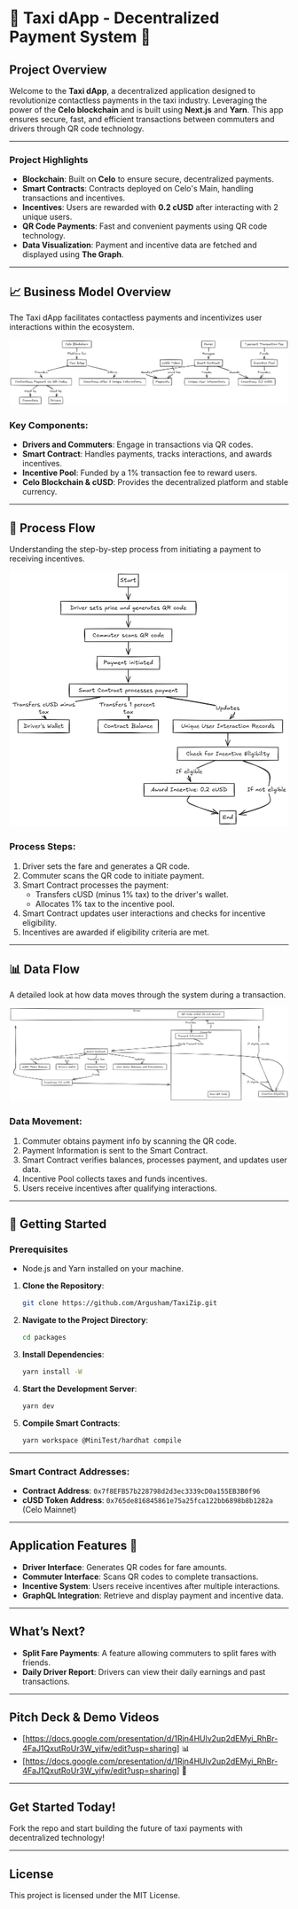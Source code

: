 
# 🚖 **Taxi dApp - Decentralized Payment System** 🚖

## **Project Overview**

Welcome to the **Taxi dApp**, a decentralized application designed to revolutionize contactless payments in the taxi industry. Leveraging the power of the **Celo blockchain** and is built using **Next.js** and **Yarn**. This app ensures secure, fast, and efficient transactions between commuters and drivers through QR code technology.

---

### **Project Highlights**

- **Blockchain**: Built on **Celo** to ensure secure, decentralized payments.
- **Smart Contracts**: Contracts deployed on Celo's Main, handling transactions and incentives.
- **Incentives**: Users are rewarded with **0.2 cUSD** after interacting with 2 unique users.
- **QR Code Payments**: Fast and convenient payments using QR code technology.
- **Data Visualization**: Payment and incentive data are fetched and displayed using **The Graph**.

---

## 📈 Business Model Overview
The Taxi dApp facilitates contactless payments and incentivizes user interactions within the ecosystem.

![Business Model](images/BusinnessModel.png)


### Key Components:
- **Drivers and Commuters**: Engage in transactions via QR codes.
- **Smart Contract**: Handles payments, tracks interactions, and awards incentives.
- **Incentive Pool**: Funded by a 1% transaction fee to reward users.
- **Celo Blockchain & cUSD**: Provides the decentralized platform and stable currency.

---

## 🔄 Process Flow
Understanding the step-by-step process from initiating a payment to receiving incentives.

![Process Flow](images/Processflow.png)


### Process Steps:
1. Driver sets the fare and generates a QR code.
2. Commuter scans the QR code to initiate payment.
3. Smart Contract processes the payment:
   - Transfers cUSD (minus 1% tax) to the driver's wallet.
   - Allocates 1% tax to the incentive pool.
4. Smart Contract updates user interactions and checks for incentive eligibility.
5. Incentives are awarded if eligibility criteria are met.

---

## 📊 Data Flow
A detailed look at how data moves through the system during a transaction.

![Process Flow](images/Dataflow.png)

### Data Movement:
1. Commuter obtains payment info by scanning the QR code.
2. Payment Information is sent to the Smart Contract.
3. Smart Contract verifies balances, processes payment, and updates user data.
4. Incentive Pool collects taxes and funds incentives.
5. Users receive incentives after qualifying interactions.

---

## **🚀 Getting Started**

### Prerequisites
- Node.js and Yarn installed on your machine.

1. **Clone the Repository**:
    ```bash
    git clone https://github.com/Argusham/TaxiZip.git
    ```
2. **Navigate to the Project Directory**:
    ```bash
    cd packages
    ```
3. **Install Dependencies**:
    ```bash
    yarn install -W
    ```
4. **Start the Development Server**:
    ```bash
    yarn dev
    ```

5. **Compile Smart Contracts**:
    ```bash
    yarn workspace @MiniTest/hardhat compile
    ```

---

### **Smart Contract Addresses**:
- **Contract Address**: `0x7f8EFB57b228798d2d3ec3339cD0a155EB3B0f96`
- **cUSD Token Address**: `0x765de816845861e75a25fca122bb6898b8b1282a` (Celo Mainnet)

---

## **Application Features** 🌟

- **Driver Interface**: Generates QR codes for fare amounts.
- **Commuter Interface**: Scans QR codes to complete transactions.
- **Incentive System**: Users receive incentives after multiple interactions.
- **GraphQL Integration**: Retrieve and display payment and incentive data.

---

## **What’s Next?**

- **Split Fare Payments**: A feature allowing commuters to split fares with friends.
- **Daily Driver Report**: Drivers can view their daily earnings and past transactions.

---

## **Pitch Deck & Demo Videos**

- [https://docs.google.com/presentation/d/1Rjn4HUlv2up2dEMyi_RhBr-4FaJ1QxutRoUr3W_yifw/edit?usp=sharing] 📊
- [https://docs.google.com/presentation/d/1Rjn4HUlv2up2dEMyi_RhBr-4FaJ1QxutRoUr3W_yifw/edit?usp=sharing] 🎥

---

## **Get Started Today!**

Fork the repo and start building the future of taxi payments with decentralized technology!

---

## **License**

This project is licensed under the MIT License.

